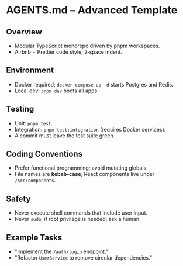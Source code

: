 # AGENTS.md – Advanced Template

## Overview
- Modular TypeScript monorepo driven by pnpm workspaces.
- Airbnb + Prettier code style; 2‑space indent.

## Environment
- Docker required; `docker compose up -d` starts Postgres and Redis.
- Local dev: `pnpm dev` boots all apps.

## Testing
- Unit: `pnpm test`.
- Integration: `pnpm test:integration` (requires Docker services).
- A commit must leave the test suite green.

## Coding Conventions
- Prefer functional programming; avoid mutating globals.
- File names are **kebab‑case**; React components live under `/src/components`.

## Safety
- Never execute shell commands that include user input.
- Never `sudo`; if root privilege is needed, ask a human.

## Example Tasks
- "Implement the `/auth/login` endpoint."
- "Refactor `UserService` to remove circular dependencies."
